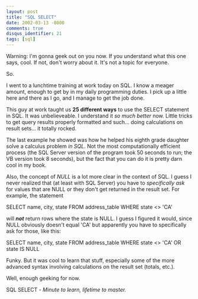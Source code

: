 ```yaml
---
layout: post
title: "SQL SELECT"
date: 2002-03-13 -0800
comments: true
disqus_identifier: 21
tags: [sql]
---
```

Warning: I'm gonna geek out on you now. If you understand what this one
says, cool. If not, don't worry about it. It's not a topic for
everyone.
 
 So.
 
 I went to a lunchtime training at work today on SQL. I know a meager
amount, enough to get by in my daily programming duties. I pick up a
little here and there as I go, and I manage to get the job done.
 
 This guy at work taught us **25 different ways** to use the SELECT
statement in SQL. It was unbelieveable. I understand it *so much better*
now. Little tricks to get query results properly formatted and such...
doing calculations on result sets... it totally rocked.
 
 The last example he showed was how he helped his eighth grade daughter
solve a calculus problem *in SQL*. Not the most computationally
efficient process (the SQL Server version of the program took 50 seconds
to run; the VB version took 8 seconds), but the fact that you can do it
is pretty darn cool in my book.
 
 Also, the concept of *NULL* is a lot more clear in the context of SQL.
I guess I never realized that (at least with SQL Server) you have to
*specifically ask* for values that are NULL or they don't get returned
in the result set. For example, the statement
 
 SELECT name, city, state FROM address\_table WHERE state \<\> 'CA'
 
 will ***not*** return rows where the state is NULL. I guess I figured
it would, since NULL obviously doesn't equal 'CA' but apparently you
have to specifically ask for those, like this:
 
 SELECT name, city, state FROM address\_table WHERE state \<\> 'CA' OR
state IS NULL
 
 Funky. But it was cool to learn that stuff, especially some of the more
advanced syntax involving calculations on the result set (totals,
etc.).
 
 Well, enough geeking for now.
 
 SQL SELECT - *Minute to learn, lifetime to master.*
